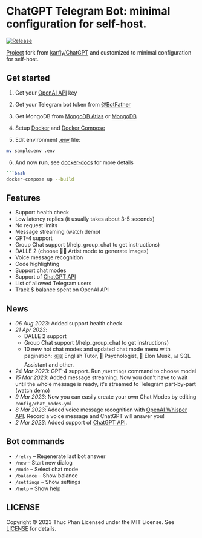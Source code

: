 # ChatGPT Telegram Bot: minimal configuration for self-host.
[![Release](https://github.com/thucpk/chatgpt-telegram-bot/actions/workflows/release.yml/badge.svg)](https://github.com/thucpk/chatgpt-telegram-bot/actions/workflows/release.yml)

[Project](https://github.com/thucpk/chatgpt-telegram-bot) fork from [karfly/ChatGPT](https://github.com/karfly/chatgpt_telegram_bot) and customized to minimal configuration for self-host.

## Get started
1. Get your [OpenAI API](https://openai.com/api/) key

2. Get your Telegram bot token from [@BotFather](https://t.me/BotFather)

3. Get MongoDB from [MongoDB Atlas](https://www.mongodb.com/cloud/atlas) or [MongoDB](https://www.mongodb.com/try/download/community)
4. Setup [Docker](https://docs.docker.com/engine/install/) and [Docker Compose](https://docs.docker.com/compose/install/)
5. Edit environment [.env](sample.env) file:
```bash
mv sample.env .env
```
6. And now **run**, see [docker-docs](docs/docker-readme.md) for more details
```bash
```bash
docker-compose up --build
```


## Features
- Support health check 
- Low latency replies (it usually takes about 3-5 seconds)
- No request limits
- Message streaming (watch demo)
- GPT-4 support
- Group Chat support (/help_group_chat to get instructions)
- DALLE 2 (choose 👩‍🎨 Artist mode to generate images)
- Voice message recognition
- Code highlighting
- Support chat modes
- Support of [ChatGPT API](https://platform.openai.com/docs/guides/chat/introduction)
- List of allowed Telegram users
- Track $ balance spent on OpenAI API

## News
- *06 Aug 2023*: Added support health check
- *21 Apr 2023*:
    - DALLE 2 support
    - Group Chat support (/help_group_chat to get instructions)
    - 10 new hot chat modes and updated chat mode menu with pagination: 🇬🇧 English Tutor, 🧠 Psychologist, 🚀 Elon Musk, 📊 SQL Assistant and other.
- *24 Mar 2023*: GPT-4 support. Run `/settings` command to choose model
- *15 Mar 2023*: Added message streaming. Now you don't have to wait until the whole message is ready, it's streamed to Telegram part-by-part (watch demo)
- *9 Mar 2023*: Now you can easily create your own Chat Modes by editing `config/chat_modes.yml`
- *8 Mar 2023*: Added voice message recognition with [OpenAI Whisper API](https://openai.com/blog/introducing-chatgpt-and-whisper-apis). Record a voice message and ChatGPT will answer you!
- *2 Mar 2023*: Added support of [ChatGPT API](https://platform.openai.com/docs/guides/chat/introduction).

## Bot commands
- `/retry` – Regenerate last bot answer
- `/new` – Start new dialog
- `/mode` – Select chat mode
- `/balance` – Show balance
- `/settings` – Show settings
- `/help` – Show help

## LICENSE
Copyright © 2023 Thuc Phan
Licensed under the MIT License. See [LICENSE](LICENSE) for details.